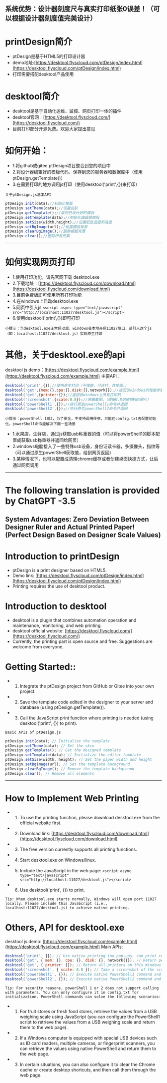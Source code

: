 ## 系统优势：设计器刻度尺与真实打印纸张0误差！（可以根据设计器刻度值完美设计）

# printDesign简介
- ptDesign是基于HTML5的打印设计器
- demo地址:[https://desktool.flyscloud.com/ptDesign/index.html](https://desktool.flyscloud.com/ptDesign/index.html)
- 打印需要搭配desktool产品使用

# desktool简介

- desktool是基于自动化运维、监控、网页打印一体的插件
- desktool官网：[https://desktool.flyscloud.com/](https://desktool.flyscloud.com/)
- 目前打印部分开源免费。欢迎大家提出意见


# 如何开始：
- 1.将github或gitee ptDesign项目整合到您的项目中
- 2.将设计器编辑好的模板代码，保存到您的服务器和数据库中（使用ptDesign.getTemplate()）
- 3.在需要打印的地方调用js打印（使用desktool('print',{})来打印）


`关于ptDesign.js基本API`
```javascript
ptDesign.init(data);//初始化模版
ptDesign.setTheme(data);//设置皮肤
ptDesign.getTemplate();//拿到已设计好的模版
ptDesign.setTemplate(data);//初始化编辑器模版
ptDesign.setSize(width,height);//设置纸张宽度和高度
ptDesign.setBgImage(url);//设置模版背景
ptDesign.clearBgImage();//删除模版背景
ptDesign.clear();//删除所有元素
```

--------------------------------------------
# 如何实现网页打印
* 1.使用打印功能，请先官网下载 desktool.exe
* 2.下载地址：[https://desktool.flyscloud.com/download.html](https://desktool.flyscloud.com/download.html)
* 3.目前免费版即可使用所有打印功能
* 4.在windows上启动desktool.exe
* 5.网页中引入js ```<script async type="text/javascript" src="http://localhost:11027/desktool.js"></script>```
* 6.使用desktool('print',{})即可打印

`小提示：当desktool.exe正常启动后，windows会本地开启11027端口，请引入这个js（即：localhost:11027/desktool.js）实现原生打印`


# 其他，关于desktool.exe的api
desktool js demo：[https://desktool.flyscloud.com/example.html](https://desktool.flyscloud.com/example.html)
主要API：
```javascript
desktool('print',{});//使用原生打印（不弹窗，可连打，性能高。）
desktool('get',{mem:{},cpu:{},disk:{},network{});//返回该windows的性能参数，内存，cpu,硬盘读写，网络带宽
desktool('get',{printer:{});//返回该windows上所有打印机
desktool('screenshot',{scale:0.8});//屏幕截图，（根据0.8倍缩放PNG图片）
desktool('powerShell1',{});//执行原生powerShell1命令并返回
desktool('powerShell2',{});//执行原生powerShell2命令并返回
```
`小提示：powerShell 1或2，为了安全，不支持调用传参，只能在config.txt去配置初始化，powerShell命令能解决下面一些场景`
- 1.水果店，生鲜店，通过js获取usb称重器的值（可以将powerShell1的脚本配置成获取usb称重器并返回给网页）
- 2.windows电脑接入了一些特殊usb设备，身份证读卡器，多摄像头，指纹等（可以通过原生powerShell获取值，给到网页返回）
- 3.某种情况下，也可以配置成清理chrome缓存或者创建桌面快捷方式，让后通过网页调用

-------------------------------------------------------
# The following translation is provided by ChatGPT -3.5

## System Advantages: Zero Deviation Between Designer Ruler and Actual Printed Paper! (Perfect Design Based on Designer Scale Values)

# Introduction to printDesign
- ptDesign is a print designer based on HTML5.
- Demo link: [https://desktool.flyscloud.com/ptDesign/index.html](https://desktool.flyscloud.com/ptDesign/index.html)
- Printing requires the use of desktool product.

# Introduction to desktool

- desktool is a plugin that combines automation operation and maintenance, monitoring, and web printing.
- desktool official website: [https://desktool.flyscloud.com/](https://desktool.flyscloud.com/)
- Currently, the printing part is open source and free. Suggestions are welcome from everyone.


# Getting Started::
- 1. Integrate the ptDesign project from GitHub or Gitee into your own project.
- 2. Save the template code edited in the designer to your server and database (using ptDesign.getTemplate()).
- 3. Call the JavaScript print function where printing is needed (using desktool('print', {}) to print).


`Basic APIs of ptDesign.js`
```javascript
ptDesign.init(data); // Initialize the template
ptDesign.setTheme(data); // Set the skin
ptDesign.getTemplate(); // Get the designed template
ptDesign.setTemplate(data); // Initialize the editor template
ptDesign.setSize(width, height); // Set the paper width and height
ptDesign.setBgImage(url); // Set the template background
ptDesign.clearBgImage(); // Remove the template background
ptDesign.clear(); // Remove all elements
```

--------------------------------------------
# How to Implement Web Printing
* 1. To use the printing function, please download desktool.exe from the official website first.
* 2. Download link: [https://desktool.flyscloud.com/download.html](https://desktool.flyscloud.com/download.html)
* 3. The free version currently supports all printing functions.
* 4. Start desktool.exe on Windows/linux.
* 5. Include the JavaScript in the web page: `<script async type="text/javascript" src="http://localhost:11027/desktool.js"></script>`
* 6. Use desktool('print', {}) to print.

`Tip: When desktool.exe starts normally, Windows will open port 11027 locally. Please include this JavaScript (i.e., localhost:11027/desktool.js) to achieve native printing.`


# Others, API for desktool.exe
desktool js demo: [https://desktool.flyscloud.com/example.html](https://desktool.flyscloud.com/example.html)
Main APIs:
```javascript
desktool('print', {}); // Use native printing (no pop-ups, can print continuously, high performance)
desktool('get', { mem: {}, cpu: {}, disk: {}, network{}}); // Return performance parameters of this Windows system: memory, CPU, disk read/write, network bandwidth
desktool('get', { printer: {}); // Return all printers on this Windows system
desktool('screenshot', { scale: 0.8 }); // Take a screenshot of the screen (PNG image scaled by 0.8)
desktool('powerShell1', {}); // Execute native PowerShell1 command and return the result
desktool('powerShell2', {}); // Execute native PowerShell2 command and return the result
```
`Tip: For security reasons, powerShell 1 or 2 does not support calling with parameters. You can only configure it in config.txt for initialization. PowerShell commands can solve the following scenarios:`
- 1. For fruit stores or fresh food stores, retrieve the values from a USB weighing scale using JavaScript (you can configure the PowerShell1 script to retrieve the values from a USB weighing scale and return them to the web page).
- 2. If a Windows computer is equipped with special USB devices such as ID card readers, multiple cameras, or fingerprint scanners, you can retrieve the values using native PowerShell and return them to the web page.
- 3. In certain situations, you can also configure it to clear the Chrome cache or create desktop shortcuts, and then call them through the web page.

